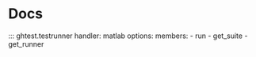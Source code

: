 
# Docs

<!-- ::: matlab_startupP455W0rd

    handler: matlab -->

<!-- ::: docstring.resolve
    handler: matlab -->

<!-- ::: mkdocstrings_handlers.matlab.handler.MatlabHandler
    handler: python
    options:
      show_source: false
      members: 
        - collect -->

::: ghtest.testrunner
    handler: matlab
    options:
      members: 
        - run
        - get_suite
        - get_runner

